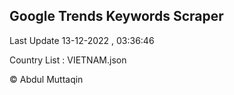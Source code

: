 

## Google Trends Keywords Scraper 
 
Last Update 13-12-2022 , 03:36:46

Country List :
VIETNAM.json



© Abdul Muttaqin 
